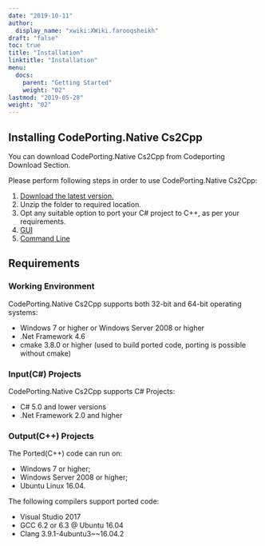 ```yaml
---
date: "2019-10-11"
author:
  display_name: "xwiki:XWiki.farooqsheikh"
draft: "false"
toc: true
title: "Installation"
linktitle: "Installation"
menu:
  docs:
    parent: "Getting Started"
    weight: "02"
lastmod: "2019-05-28"
weight: "02"
---
```


## Installing CodePorting.Native Cs2Cpp ##

You can download CodePorting.Native Cs2Cpp from Codeporting Download Section.

Please perform following steps in order to use CodePorting.Native Cs2Cpp:

1. [Download the latest version.](https://downloads.csporter.com/cpp)
1. Unzip the folder to required location.
1. Opt any suitable option to port your C# project to C++, as per your requirements.
11. [GUI](/native/cs2cpp/getting-started/how-to-use-codeporting-native-cs2cpp/use-gui-to-port-and-build-projects/)
11. [Command Line](/native/cs2cpp/getting-started/how-to-use-codeporting-native-cs2cpp/use-command-line-to-port-and-build-projects/)

## Requirements ##

### Working Environment ###

CodePorting.Native Cs2Cpp supports both 32-bit and 64-bit operating systems:

* Windows 7 or higher or Windows Server 2008 or higher
* .Net Framework 4.6
* cmake 3.8.0 or higher (used to build ported code, porting is possible without cmake)

### Input(C#) Projects ###

CodePorting.Native Cs2Cpp supports C# Projects:

* C# 5.0 and lower versions
* .Net Framework 2.0 and higher

### Output(C++) Projects ###

The Ported(C++) code can run on:

* Windows 7 or higher;
* Windows Server 2008 or higher;
* Ubuntu Linux 16.04.

The following compilers support ported code:

* Visual Studio 2017
* GCC 6.2 or 6.3 @ Ubuntu 16.04
* Clang 3.9.1-4ubuntu3~~16.04.2
